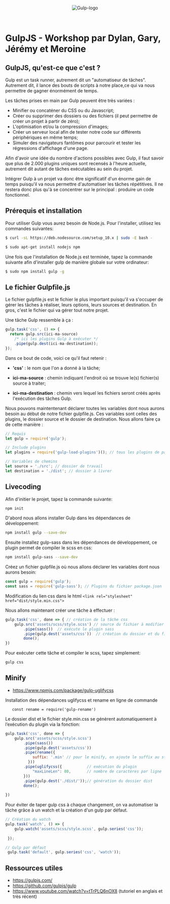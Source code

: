 ﻿<p align="center">
  <img src="https://www.alsacreations.com/xmedia/doc/original/gulp-bann.png" alt="Gulp-logo">
</p>

</br>

# GulpJS - Workshop par Dylan, Gary, Jérémy et Meroine

## GulpJS, qu'est-ce que c'est ?

Gulp est un task runner, autrement dit un "automatiseur de tâches". Autrement dit, il lance des bouts de scripts à notre place,ce qui va nous permettre de gagner énormément de temps.

Les tâches prises en main par Gulp peuvent être très variées :

- Minifier ou concaténer du CSS ou du Javascript;
- Créer ou supprimer des dossiers ou des fichiers (il peut permettre de créer un projet à partir de zéro);
- L'optimisation et/ou la compression d'images;
- Créer un serveur local  afin de tester notre code sur différents périphériques en même temps;
- Simuler des navigateurs fantômes pour parcourir et tester les régressions d'affichage d'une page.

Afin d'avoir une idée du nombre d'actions possibles avec Gulp, il faut savoir que plus de 2.000 plugins uniques sont recensés à l'heure actuelle, autrement dit autant de tâches exécutables au sein du projet. 

Intégrer Gulp à un projet va donc être significatif d'un énorme gain de temps puisqu'il va nous permettre d'automatiser les tâches répétitives. Il ne restera donc plus qu'à se concentrer sur le principal : produire un code fonctionnel.

## Prérequis et installation
 	
  Pour utiliser Gulp vous aurez besoin de Node.js. Pour l'installer, utilisez les commandes suivantes:
	
```bash
$ curl -sL https://deb.nodesource.com/setup_10.x | sudo -E bash -
```
```bash
$ sudo apt-get install nodejs npm
```

Une fois que l'installation de Node.js est terminée, tapez la commande suivante afin d'installer gulp de manière globale sur votre ordinateur:

```bash
$ sudo npm install gulp -g
```


## Le fichier Gulpfile.js

Le fichier gulpfile.js est le fichier le plus important puisqu'il va s'occuper de gérer les tâches à réaliser, leurs options, leurs sources et destination. En gros, c'est le fichier qui va gérer tout notre projet.

Une tâche Gulp ressemble à ça :

```javascript
gulp.task('css', () => {
  return gulp.src(ici-ma-source)
    /* ici les plugins Gulp à exécuter */
    .pipe(gulp.dest(ici-ma-destination));
});

```

Dans ce bout de code, voici ce qu'il faut retenir :

- **'css'** : le nom que l'on a donné à la tâche;

- **ici-ma-source** : chemin indiquant l'endroit où se trouve le(s) fichier(s) source à traiter;

- **ici-ma-destination** : chemin vers lequel les fichiers seront créés après l'exécution des tâches Gulp.

Nous pouvons maintentenant déclarer toutes les variables dont nous aurons besoin au début de notre fichier gulpfile.js. Ces variables sont celles des plugins, le dossier source et le dossier de destination. Nous allons faire ça de cette manière :

```javascript
// Requis
let gulp = require('gulp');

// Include plugins
let plugins = require('gulp-load-plugins')(); // tous les plugins de package.json

// Variables de chemins
let source = './src'; // dossier de travail
let destination = './dist'; // dossier à livrer
```

## Livecoding

<!-- parler en quelques mots de ce que Gary et Dylan vont présenter -->
Afin d'initier le projet, tapez la commande suivante:

```bash
npm init
```
D'abord nous allons installer Gulp dans les dépendances de développement:

```bash
npm install gulp --save-dev
```
Ensuite installez gulp-sass dans les dépendances de développement, ce plugin permet de compiler le scss en css:

```bash
npm install gulp-sass --save-dev
```
Créez un fichier gulpfile.js où nous allons déclarer les variables dont nous aurons besoin:

```js
const gulp = require('gulp');
const sass = require('gulp-sass'); // Plugins du fichier package.json
```
Modification du lien css dans le html 
```<link rel="stylesheet" href="dist/style.min.css">```

Nous allons maintenant créer une tâche à effectuer :

```js
gulp.task('css', done => { // création de la tâche css
    gulp.src('assets/scss/style.scss') // source du fichier à modifier 
        .pipe(sass())  // exécute le plugin sass 
        .pipe(gulp.dest('assets/css'))  // création du dossier et du fichier css 
        done();
})
```

Pour exécuter cette tâche et compiler le scss, tapez simplement:

```bash
gulp css
```
## Minify 

- https://www.npmjs.com/package/gulp-uglifycss

Installation des dépendances uglifycss et rename en ligne de commande
```const uglifycss = require('gulp-uglifycss');
   const rename = require('gulp-rename')
```
Le dossier dist et le fichier style.min.css se génèrent automatiquement à l’exécution du plugin via la fonction: 
```js
gulp.task('css', done => { 
    gulp.src('assets/scss/style.scss') 
        .pipe(sass())  
        .pipe(gulp.dest('assets/css')) 
        .pipe(rename({
            suffix: '.min' // pour le minify, on ajoute le suffix au style.css (style.min.css)
          }))
        .pipe(uglifycss({           // exécution du plugin
            "maxLineLen": 80,       // nombre de caractères par ligne
        }))
        .pipe(gulp.dest('./dist/'));// génération du dossier dist
        done();
        
})
```
Pour éviter de taper gulp css à chaque changement, on va automatiser la tâche grâce à un watch et la création d'un gulp par défaut.
```js
// Création du watch
gulp.task('watch', () => {
    gulp.watch('assets/scss/style.scss', gulp.series('css')); 
   
 });

// Gulp par défaut
 gulp.task('default', gulp.series('css', 'watch'));
```
## Ressources utiles

- https://gulpjs.com/
- https://github.com/gulpjs/gulp
- https://www.youtube.com/watch?v=tTrPLQ6nOX8 (tutoriel en anglais et très récent)
